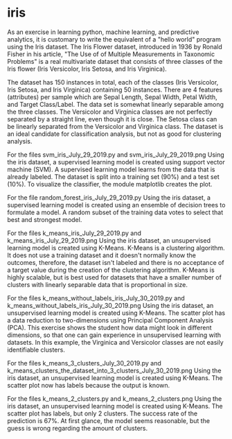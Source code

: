 # iris

As an exercise in learning python, machine learning, and predictive analytics, it is customary to write the equivalent of a 
"hello world" program using the Iris dataset. The Iris Flower dataset, introduced in 1936 by Ronald Fisher in his article, "The Use of
of Multiple Measurements in Taxonomic Problems" is a real multivariate dataset that consists of three classes of the Iris flower 
(Iris Versicolor, Iris Setosa, and Iris Virginica). 

The dataset has 150 instances in total, each of the classes (Iris Versicolor, Iris Setosa, and Iris Virginica) containing 50
instances. There are 4 features (attributes) per sample which are Sepal Length, Sepal Width, Petal Width, and Target Class/Label.
The data set is somewhat linearly separable among the three classes. The Versicolor and Virginica classes are not perfectly 
separated by a straight line, even though it is close. The Setosa class can be linearly separated from the Versicolor and Virginica
class. The dataset is an ideal candidate for classification analysis, but not as good for clustering analysis.

For the files svm_iris_July_29_2019.py and svm_iris_July_29_2019.png
Using the iris dataset, a supervised learning model is created using support vector machine (SVM). A supervised learning model 
learns from the data that is already labeled. The dataset is split into a training set (90%) and a test set (10%). To visualize 
the classifier, the module matplotlib creates the plot. 

For the file random_forest_iris_July_29_2019.py
Using the iris dataset, a supervised learning model is created using an ensemble of decision trees to formulate a model. A random subset of the training data votes to select that best and strongest model. 

For the files k_means_iris_July_29_2019.py and k_means_iris_July_29_2019.png
Using the iris dataset, an unsupervised learning model is created using K-Means. K-Means is a clustering algorithm. It does not use a training dataset and it doesn't normally know the outcomes, therefore, the dataset isn't labeled and there is no acceptance of a target value during the creation of the clustering algorithm. K-Means is highly scalable, but is best used for datasets that have a smaller number of clusters with linearly separable data that is proportional in size.

For the files k_means_without_labels_iris_July_30_2019.py and k_means_without_labels_iris_July_30_2019.png
Using the iris dataset, an unsupervised learning model is created using K-Means. The scatter plot has a data reduction to two-dimensions using Principal Component Analysis (PCA). This exercise shows the student how data might look in different dimensions, so that one can gain experience in unsupervised learning with datasets. In this example, the Virginica and Versicolor classes are not easily identifiable clusters. 

For the files k_means_3_clusters_July_30_2019.py and k_means_clusters_the_dataset_into_3_clusters_July_30_2019.png
Using the iris dataset, an unsupervised learning model is created using K-Means. The scatter plot now has labels because the output is known.

For the files k_means_2_clusters.py and k_means_2_clusters.png
Using the iris dataset, an unsupervised learning model is created using K-Means. The scatter plot has labels, but only 2 clusters. The success rate of the prediction is 67%. At first glance, the model seems reasonable, but the guess is wrong regarding the amount of clusters.
